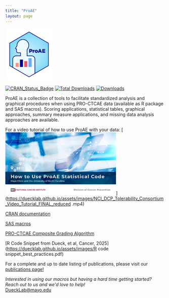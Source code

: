 ```yaml
---
title: "ProAE"
layout: page
---
```


<img width="150" alt="ProAE" src="/assets/images/ProAE_no_background.png">

<!-- badges: start -->
[![CRAN_Status_Badge](http://www.r-pkg.org/badges/version/ProAE)](https://CRAN.R-project.org/package=ProAE)
[![Total Downloads](http://cranlogs.r-pkg.org/badges/grand-total/ProAE)](https://CRAN.R-project.org/package=ProAE)
[![Downloads](http://cranlogs.r-pkg.org/badges/ProAE)](https://CRAN.R-project.org/package=ProAE)
<!-- badges: end -->

ProAE is a collection of tools to facilitate standardized analysis and graphical procedures when using PRO-CTCAE data (available as R package and SAS macros). Scoring applications, statistical tables, graphical approaches, summary measure applications, and missing data analysis approaches are available.

For a video tutorial of how to use ProAE with your data: 
[<img width="350" alt= NCI_DCP_Tolerability_Consortium_Video_COVER IMAGE src="/assets/images/NCI_DCP_Tolerability_Consortium_Video_COVER IMAGE.png">](https://duecklab.github.io/assets/images/NCI_DCP_Tolerability_Consortium_Video_Tutorial_FINAL_reduced .mp4)

[CRAN documentation](https://CRAN.R-project.org/package=ProAE)

[SAS macros](https://github.com/DueckLab/ProAE-SAS)

[PRO-CTCAE Composite Grading Algorithm](https://pubmed.ncbi.nlm.nih.gov/33258687/)

[R Code Snippet from Dueck, et al, Cancer, 2025](https://duecklab.github.io/assets/images/R code snippet_best_practices.pdf)<br>


For a complete and up to date listing of publications, please visit our [publications page!](https://duecklab.github.io/pubs.html)

_Interested in using our macros but having a hard time getting started? Reach out to us and we'd love to help!_  
 [DueckLab@mayo.edu](mailto:DueckLab@mayo.edu)


 
<!-- Google tag (gtag.js) -->
<script async src="https://www.googletagmanager.com/gtag/js?id=G-RR2YH5HMBL"></script>
<script>
  window.dataLayer = window.dataLayer || [];
  function gtag(){dataLayer.push(arguments);}
  gtag('js', new Date());

  gtag('config', 'G-RR2YH5HMBL');
</script>
